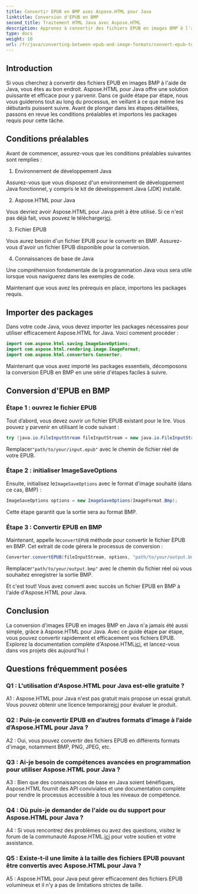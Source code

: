 ```yaml
---
title: Convertir EPUB en BMP avec Aspose.HTML pour Java
linktitle: Conversion d'EPUB en BMP
second_title: Traitement HTML Java avec Aspose.HTML
description: Apprenez à convertir des fichiers EPUB en images BMP à l'aide d'Aspose.HTML pour Java avec ce guide simple, étape par étape.
type: docs
weight: 10
url: /fr/java/converting-between-epub-and-image-formats/convert-epub-to-bmp/
---
```

## Introduction

Si vous cherchez à convertir des fichiers EPUB en images BMP à l'aide de Java, vous êtes au bon endroit. Aspose.HTML pour Java offre une solution puissante et efficace pour y parvenir. Dans ce guide étape par étape, nous vous guiderons tout au long du processus, en veillant à ce que même les débutants puissent suivre. Avant de plonger dans les étapes détaillées, passons en revue les conditions préalables et importons les packages requis pour cette tâche.

## Conditions préalables

Avant de commencer, assurez-vous que les conditions préalables suivantes sont remplies :

1. Environnement de développement Java

Assurez-vous que vous disposez d'un environnement de développement Java fonctionnel, y compris le kit de développement Java (JDK) installé.

2. Aspose.HTML pour Java

 Vous devriez avoir Aspose.HTML pour Java prêt à être utilisé. Si ce n'est pas déjà fait, vous pouvez le télécharger[ici](https://releases.aspose.com/html/java/).

3. Fichier EPUB

Vous aurez besoin d'un fichier EPUB pour le convertir en BMP. Assurez-vous d'avoir un fichier EPUB disponible pour la conversion.

4. Connaissances de base de Java

Une compréhension fondamentale de la programmation Java vous sera utile lorsque vous naviguerez dans les exemples de code.

Maintenant que vous avez les prérequis en place, importons les packages requis.

## Importer des packages

Dans votre code Java, vous devez importer les packages nécessaires pour utiliser efficacement Aspose.HTML for Java. Voici comment procéder :

```java
import com.aspose.html.saving.ImageSaveOptions;
import com.aspose.html.rendering.image.ImageFormat;
import com.aspose.html.converters.Converter;
```

Maintenant que vous avez importé les packages essentiels, décomposons la conversion EPUB en BMP en une série d'étapes faciles à suivre.

## Conversion d'EPUB en BMP

### Étape 1 : ouvrez le fichier EPUB

Tout d’abord, vous devez ouvrir un fichier EPUB existant pour le lire. Vous pouvez y parvenir en utilisant le code suivant :

```java
try (java.io.FileInputStream fileInputStream = new java.io.FileInputStream("path/to/your/input.epub")) {
```

 Remplacer`"path/to/your/input.epub"` avec le chemin de fichier réel de votre EPUB.

### Étape 2 : initialiser ImageSaveOptions

 Ensuite, initialisez le`ImageSaveOptions` avec le format d'image souhaité (dans ce cas, BMP) :

```java
ImageSaveOptions options = new ImageSaveOptions(ImageFormat.Bmp);
```

Cette étape garantit que la sortie sera au format BMP.

### Étape 3 : Convertir EPUB en BMP

 Maintenant, appelle le`convertEPUB` méthode pour convertir le fichier EPUB en BMP. Cet extrait de code gérera le processus de conversion :

```java
Converter.convertEPUB(fileInputStream, options, "path/to/your/output.bmp");
```

 Remplacer`"path/to/your/output.bmp"` avec le chemin du fichier réel où vous souhaitez enregistrer la sortie BMP.

Et c'est tout! Vous avez converti avec succès un fichier EPUB en BMP à l'aide d'Aspose.HTML pour Java.

## Conclusion

 La conversion d'images EPUB en images BMP en Java n'a jamais été aussi simple, grâce à Aspose.HTML pour Java. Avec ce guide étape par étape, vous pouvez convertir rapidement et efficacement vos fichiers EPUB. Explorez la documentation complète d'Aspose.HTML[ici](https://reference.aspose.com/html/java/), et lancez-vous dans vos projets dès aujourd'hui !

## Questions fréquemment posées

### Q1 : L'utilisation d'Aspose.HTML pour Java est-elle gratuite ?

 A1 : Aspose.HTML pour Java n'est pas gratuit mais propose un essai gratuit. Vous pouvez obtenir une licence temporaire[ici](https://purchase.aspose.com/temporary-license/) pour évaluer le produit.

### Q2 : Puis-je convertir EPUB en d’autres formats d’image à l’aide d’Aspose.HTML pour Java ?

A2 : Oui, vous pouvez convertir des fichiers EPUB en différents formats d'image, notamment BMP, PNG, JPEG, etc.

### Q3 : Ai-je besoin de compétences avancées en programmation pour utiliser Aspose.HTML pour Java ?

A3 : Bien que des connaissances de base en Java soient bénéfiques, Aspose.HTML fournit des API conviviales et une documentation complète pour rendre le processus accessible à tous les niveaux de compétence.

### Q4 : Où puis-je demander de l'aide ou du support pour Aspose.HTML pour Java ?

 A4 : Si vous rencontrez des problèmes ou avez des questions, visitez le forum de la communauté Aspose.HTML.[ici](https://forum.aspose.com/) pour votre soutien et votre assistance.

### Q5 : Existe-t-il une limite à la taille des fichiers EPUB pouvant être convertis avec Aspose.HTML pour Java ?

A5 : Aspose.HTML pour Java peut gérer efficacement des fichiers EPUB volumineux et il n'y a pas de limitations strictes de taille.